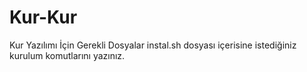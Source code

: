 # Kur-Kur
Kur Yazılımı İçin Gerekli Dosyalar
instal.sh  dosyası içerisine istediğiniz kurulum komutlarını  yazınız.
